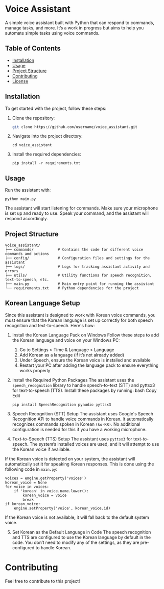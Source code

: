 # Voice Assistant

A simple voice assistant built with Python that can respond to commands, manage tasks, and more. It’s a work in progress but aims to help you automate simple tasks using voice commands.

## Table of Contents
- [Installation](#installation)
- [Usage](#usage)
- [Project Structure](#project-structure)
- [Contributing](#contributing)
- [License](#license)

## Installation

To get started with the project, follow these steps:

1. Clone the repository:
   ```bash
   git clone https://github.com/username/voice_assistant.git
   ```
2. Navigate into the project directory:
   ```
   cd voice_assistant
   ```
3. Install the required dependencies:
   ```
   pip install -r requirements.txt
   ```
## Usage

Run the assistant with:
```
python main.py
```
The assistant will start listening for commands. Make sure your microphone is set up and ready to use. Speak your command, and the assistant will respond accordingly.

## Project Structure

```
voice_assistant/
├── commands/           # Contains the code for different voice commands and actions
├── config/             # Configuration files and settings for the assistant
├── logs/               # Logs for tracking assistant activity and errors
├── utils/              # Utility functions for speech recognition, text-to-speech, etc.
├── main.py             # Main entry point for running the assistant
└── requirements.txt    # Python dependencies for the project
```

## Korean Language Setup

Since this assistant is designed to work with Korean voice commands, you must ensure that the Korean language is set up correctly for both speech recognition and text-to-speech. Here's how:

1. Install the Korean Language Pack on Windows
Follow these steps to add the Korean language and voice on your Windows PC:
   1. Go to Settings > Time & Language > Language
   2. Add Korean as a language (if it’s not already added)
   3. Under Speech, ensure the Korean voice is installed and available
   4. Restart your PC after adding the language pack to ensure everything works properly

2. Install the Required Python Packages
The assistant uses the ``speech_recognition`` library to handle speech-to-text (STT) and pyttsx3 for text-to-speech (TTS). Install these packages by running: bash Copy Edit
   ```
   pip install SpeechRecognition pyaudio pyttsx3
   ```

3. Speech Recognition (STT) Setup
The assistant uses Google's Speech Recognition API to handle voice commands in Korean. It automatically recognizes commands spoken in Korean ``(ko-KR)``. No additional configuration is needed for this if you have a working microphone.

4. Text-to-Speech (TTS) Setup
The assistant uses ``pyttsx3`` for text-to-speech. The system’s installed voices are used, and it will attempt to use the Korean voice if available.

If the Korean voice is detected on your system, the assistant will automatically set it for speaking Korean responses. This is done using the following code in ``main.py``:

```
voices = engine.getProperty('voices')
korean_voice = None
for voice in voices:
    if 'korean' in voice.name.lower():
        korean_voice = voice
        break
if korean_voice:
    engine.setProperty('voice', korean_voice.id)
```
If the Korean voice is not available, it will fall back to the default system voice.

5. Set Korean as the Default Language in Code
The speech recognition and TTS are configured to use the Korean language by default in the code. You don’t need to modify any of the settings, as they are pre-configured to handle Korean.

# Contributing

Feel free to contribute to this project!

